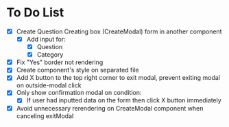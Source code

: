 # To Do List

- [x] Create Question Creating box (CreateModal) form in another component
  - [x] Add input for:
    - [x] Question
    - [x] Category
- [x] Fix "Yes" border not rendering
- [x] Create component's style on separated file
- [x] Add X button to the top right corner to exit modal, prevent exiting modal on outside-modal click
- [x] Only show confirmation modal on condition:
  - [x] If user had inputted data on the form then click X button immediately
- [x] Avoid unnecessary rerendering on CreateModal component when canceling exitModal
